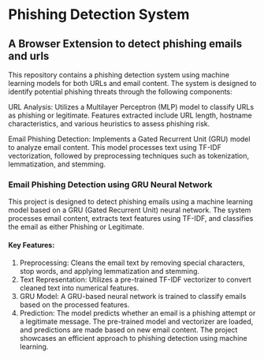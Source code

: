 # Phishing Detection System
## A Browser Extension to detect phishing emails and urls ##
This repository contains a phishing detection system using machine learning models for both URLs and email content. The system is designed to identify potential phishing threats through the following components:

URL Analysis: Utilizes a Multilayer Perceptron (MLP) model to classify URLs as phishing or legitimate. Features extracted include URL length, hostname characteristics, and various heuristics to assess phishing risk.

Email Phishing Detection: Implements a Gated Recurrent Unit (GRU) model to analyze email content. This model processes text using TF-IDF vectorization, followed by preprocessing techniques such as tokenization, lemmatization, and stemming.

### Email Phishing Detection using GRU Neural Network
This project is designed to detect phishing emails using a machine learning model based on a GRU (Gated Recurrent Unit) neural network. The system processes email content, extracts text features using TF-IDF, and classifies the email as either Phishing or Legitimate.

#### Key Features:
1. Preprocessing: Cleans the email text by removing special characters, stop words, and applying lemmatization and stemming.
2. Text Representation: Utilizes a pre-trained TF-IDF vectorizer to convert cleaned text into numerical features.
3. GRU Model: A GRU-based neural network is trained to classify emails based on the processed features.
4. Prediction: The model predicts whether an email is a phishing attempt or a legitimate message.
The pre-trained model and vectorizer are loaded, and predictions are made based on new email content. The project showcases an efficient approach to phishing detection using machine learning.
